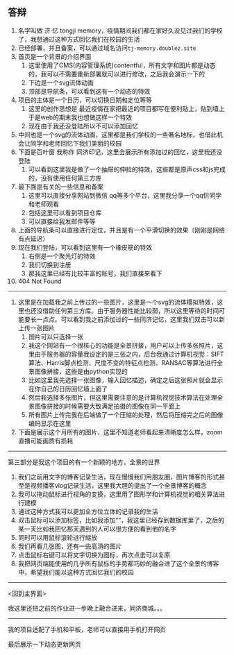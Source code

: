 ## 答辩

1. 名字叫做 济·忆 tongji memory，疫情期间我们都在家好久没见过我们的学校了，我想通过这种方式回忆我们在校园的生活
2. 已经部署，并且备案，可以通过域名访问`tj-memory.doublez.site`
3. 首页是一个背景的介绍界面
   1. 这里使用了CMS(内容管理系统)contentful，所有文字和图片都是动态的，我可以不需要重新部署就可以进行修改，之后我会演示一下的
   2. 下边是一个svg流体动画
   3. 顶部是导航条，可以看到这有一个动态的特效
4. 项目的主体是一个日历，可以切换日期和定位等等
   1. 这里的创作思想是 最近疫情在家把最近的项目都写在便利贴上，贴到墙上 于是web的期末我也想做这样一个特效
   2. 现在由于我还没登陆所以不可以添加回忆
5. 中间也是一个svg的流体动画，这里都是我们学校的一些著名地标，也借此机会让同学和老师回忆下我们美丽的校园
6. 下面是百叶窗 我称作 同济印记，这里会展示所有添加过的回忆，这里我还没登陆
   1. 可以看到这里我是做了一个抽屉的伸拉的特效，这些都是原声css和js完成的，没有使用任何第三方库
7. 最下面是有关的一些信息和备案
   1. 这里可以直接分享网站到微信 qq等多个平台，这里我分享一个qq供同学和老师观看
   2. 包括这里可以看到项目仓库
   3. 可以直接给我发邮件等等
8. 上面的导航条可以直接进行定位，并且是有一个平滑切换的效果（刚刚是网络有点延迟）
9. 现在我们登陆，可以看到这里有一个橡皮筋的特效
   1. 右侧是一个聚光灯的特效
   2. 我们切换到注册
   3. 那我这里已经有比较丰富的账号，我们直接来看下
10. 404 Not Found

-----

1. 这里是在加载我之前上传过的一些图片，这里是一个svg的流体模拟特效，这里也还没借助任何第三方库。由于服务器性能比较弱，所以这里等待的时间可能要长一点点。可以看到我之前添加过的一些同济记忆，这里我们双击可以新上传一张图片
   1. 图片可以只选择一张
   2. 我这个网站有一个很核心的功能是全景拼接，用户可以上传多张照片，这里由于服务器的容量我设定的是三张之内，后台我通过计算机视觉：SIFT算法、Harris脚点检测、尺度不变的特征点检测、RANSAC等算法进行全景图像拼接，这些是由python实现的
   3. 比如这里我先选择一张图像，输入回忆描述，确定之后这张照片就会显示在你自己的日历回忆墙上面了
   4. 然后我选择多张图片，但这里需要注意的是计算机视觉技术算法在处理全景图像拼接的时候需要大致满足拍摄的图像在同一平面上
   5. 所有图片上传完我在后端做了一个压缩的处理，然后将压缩完之后的图像编码显示在这里
2. 下面是展示这个月所有的图片，这里不知道老师看起来清晰度怎么样，zoom直播可能画质有损耗

-----

第三部分是我这个项目的有一个新颖的地方，全景的世界

1. 我们之前用文字的博客记录生活，现在慢慢我们用朋友圈，图片博客的形式甚至是视频播客vlog记录生活，这里我大胆的提出了一个全景博客的概念
2. 我可以拖动鼠标进行视角的变换，这里用了图形学和计算机视觉的相关算法进行建模
3. 通过这种方式我可以更加全方位立体的记录我的生活
4. 双击鼠标可以添加标签，比如我添加“”，我这里已经存到数据库里了，之后的某一天比如我回忆那天遇到的人可以很方便的看到他的名字
5. 同时可以用鼠标滚轮进行缩放
6. 我们再看几张图，还有一些高清的图片
7. 点击鼠标右键可以将文字切换为图标，再次点击可以复原
8. 我把网页端能使用的几乎所有鼠标的手势都巧妙的融合进了这个全景的博客中，希望我们能以这种方式回忆我们的校园

---

<回到主界面>

我这里还把之前的作业进一步晚上融合进来，同济商城。。。

-----

我的项目适配了手机和平板，老师可以直接用手机打开网页

最后展示一下动态更新网页

